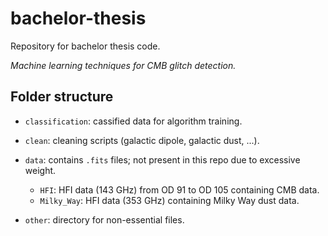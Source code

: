 # bachelor-thesis

Repository for bachelor thesis code.

*Machine learning techniques for CMB glitch detection.*

## Folder structure

- `classification`: cassified data for algorithm training.

- `clean`: cleaning scripts (galactic dipole, galactic dust, ...).

- `data`: contains `.fits` files; not present in this repo due to excessive weight.
	- `HFI`: HFI data (143 GHz) from OD 91 to OD 105 containing CMB data.
	- `Milky_Way`: HFI data (353 GHz) containing Milky Way dust data.

- `other`: directory for non-essential files.
